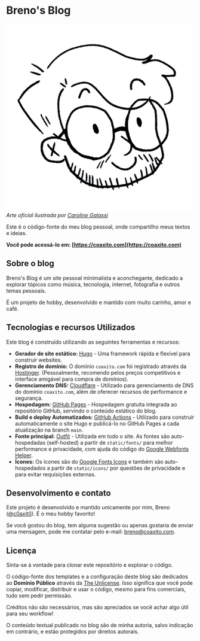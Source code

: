 # Breno's Blog

![Logomarca Breno's Blog](./static/images/logo.png)
*Arte oficial ilustrada por [Caroline Galassi](https://www.instagram.com/caroledpng/)*

Este é o código-fonte do meu blog pessoal, onde compartilho meus textos e ideias.

**Você pode acessá-lo em: [https://coaxito.com](https://coaxito.com)**

## Sobre o blog

Breno's Blog é um site pessoal minimalista e aconchegante, dedicado a explorar tópicos como música, tecnologia, internet, fotografia e outros temas pessoais.

É um projeto de hobby, desenvolvido e mantido com muito carinho, amor e café.

## Tecnologias e recursos Utilizados

Este blog é construído utilizando as seguintes ferramentas e recursos:

* **Gerador de site estático:** [Hugo](https://gohugo.io/) - Uma framework rápida e flexível para construir websites.
* **Registro de domínio:** O domínio `coaxito.com` foi registrado através da [Hostinger](https://www.hostinger.com.br/). (Pessoalmente, recomendo pelos preços competitivos e interface amigável para compra de domínios).
* **Gerenciamento DNS:** [Cloudflare](https://www.cloudflare.com/pt-br/) - Utilizado para gerenciamento de DNS do domínio `coaxito.com`, além de oferecer recursos de performance e segurança.
* **Hospedagem:** [GitHub Pages](https://pages.github.com/) - Hospedagem gratuita integrada ao repositório GitHub, servindo o conteúdo estático do blog.
* **Build e deploy Automatizados:** [GitHub Actions](https://github.com/features/actions) - Utilizado para construir automaticamente o site Hugo e publicá-lo no GitHub Pages a cada atualização na branch `main`.
* **Fonte principal:** [Outfit](https://github.com/Outfitio/Outfit-Fonts) - Utilizada em todo o site. As fontes são auto-hospedadas (self-hosted) a partir de `static/fonts/` para melhor performance e privacidade, com ajuda do código do [Google Webfonts Helper](https://github.com/majodev/google-webfonts-helper).
* **Ícones:** Os ícones são do [Google Fonts Icons](https://fonts.google.com/icons) e também são auto-hospedados a partir de `static/icons/` por questões de privacidade e para evitar requisições externas.

## Desenvolvimento e contato

Este projeto é desenvolvido e mantido unicamente por mim, Breno ([@c0axit0](https://x.com/c0axit0)). É o meu hobby favorito!

Se você gostou do blog, tem alguma sugestão ou apenas gostaria de enviar uma mensagem, pode me contatar pelo e-mail: [breno@coaxito.com](mailto:breno@coaxito.com).

## Licença

Sinta-se à vontade para clonar este repositório e explorar o código.

O código-fonte dos templates e a configuração deste blog são dedicados ao **Domínio Público** através da [The Unlicense](https://unlicense.org/). Isso significa que você pode copiar, modificar, distribuir e usar o código, mesmo para fins comerciais, tudo sem pedir permissão.

Créditos não são necessários, mas são apreciados se você achar algo útil para seu workflow!

O conteúdo textual publicado no blog são de minha autoria, salvo indicação em contrário, e estão protegidos por direitos autorais.